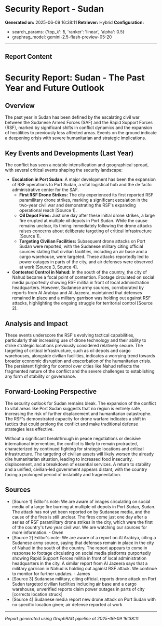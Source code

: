 # Security Report - Sudan

**Generated on:** 2025-06-09 16:38:11
**Retriever:** Hybrid
**Configuration:**
- search_params: {'top_k': 5, 'ranker': 'linear', 'alpha': 0.5}
- graphrag_model: gemini-2.5-flash-preview-05-20

---

## Report Content

# Security Report: Sudan - The Past Year and Future Outlook

## Overview

The past year in Sudan has been defined by the escalating civil war between the Sudanese Armed Forces (SAF) and the Rapid Support Forces (RSF), marked by significant shifts in conflict dynamics and the expansion of hostilities to previously less affected areas. Events on the ground indicate a deepening crisis with severe humanitarian and strategic implications.

## Key Events and Developments (Last Year)

The conflict has seen a notable intensification and geographical spread, with several critical events shaping the security landscape:

*   **Escalation in Port Sudan:** A major development has been the expansion of RSF operations to Port Sudan, a vital logistical hub and the de facto administrative center for the SAF.
    *   **First RSF Drone Strikes:** The city experienced its first reported RSF paramilitary drone strikes, marking a significant escalation in the two-year civil war and demonstrating the RSF's expanding operational reach [Source 1].
    *   **Oil Depot Fires:** Just one day after these initial drone strikes, a large fire erupted at multiple oil depots in Port Sudan. While the cause remains unclear, its timing immediately following the drone attacks raises concerns about deliberate targeting of critical infrastructure [Source 1].
    *   **Targeting Civilian Facilities:** Subsequent drone attacks on Port Sudan were reported, with the Sudanese military citing official sources stating that civilian facilities, including an air base and a cargo warehouse, were targeted. These attacks reportedly led to power outages in parts of the city, and air defenses were observed at work [Source 3, Source 4].
*   **Contested Control in Nahud:** In the south of the country, the city of Nahud became a focal point of contention. Footage circulated on social media purportedly showing RSF militia in front of local administration headquarters. However, Sudanese army sources, corroborated by reports from Al Arabiya and Al Jazeera, maintained that defenses remained in place and a military garrison was holding out against RSF attacks, highlighting the ongoing struggle for territorial control [Source 2].

## Analysis and Impact

These events underscore the RSF's evolving tactical capabilities, particularly their increasing use of drone technology and their ability to strike strategic locations previously considered relatively secure. The targeting of critical infrastructure, such as oil depots and cargo warehouses, alongside civilian facilities, indicates a worrying trend towards broader economic disruption and exacerbation of the humanitarian crisis. The persistent fighting for control over cities like Nahud reflects the fragmented nature of the conflict and the severe challenges to establishing any form of stability or governance.

## Forward-Looking Perspective

The security outlook for Sudan remains bleak. The expansion of the conflict to vital areas like Port Sudan suggests that no region is entirely safe, increasing the risk of further displacement and humanitarian catastrophe. The RSF's demonstrated capacity for drone warfare indicates a shift in tactics that could prolong the conflict and make traditional defense strategies less effective.

Without a significant breakthrough in peace negotiations or decisive international intervention, the conflict is likely to remain protracted, characterized by continued fighting for strategic locations and critical infrastructure. The targeting of civilian assets will likely worsen the already dire humanitarian situation, leading to increased food insecurity, displacement, and a breakdown of essential services. A return to stability and a unified, civilian-led government appears distant, with the country facing a prolonged period of instability and fragmentation.

## Sources

*   [Source 1] Editor's note: We are aware of images circulating on social media of a large fire burning at multiple oil depots in Port Sudan, Sudan. The attack has not yet been reported on by Sudanese media, and the cause of the fires is still unclear. The fires come just one day after a series of RSF paramilitary drone strikes in the city, which were the first of the country's two year civil war. We are watching our sources for more information. - Owen
*   [Source 2] Editor's note: We are aware of a report on Al Arabiya, citing a Sudanese army source, saying that defenses remain in place in the city of Nahud in the south of the country. The report appears to come in response to footage circulating on social media platforms purportedly showing Rapid Support Forces militia in front of local administration headquarters in the city. A similar report from Al Jazeera says that a military garrison in Nahud is holding out against RSF attack. We continue to monitor for further updates. - James
*   [Source 3] Sudanese military, citing official, reports drone attack on Port Sudan targeted civilian facilities including air base and a cargo warehouse; unverified reports claim power outages in parts of city [corrects location struck]
*   [Source 4] Sudanese media report new drone attack on Port Sudan with no specific location given; air defense reported at work

---

*Report generated using GraphRAG pipeline at 2025-06-09 16:38:11*